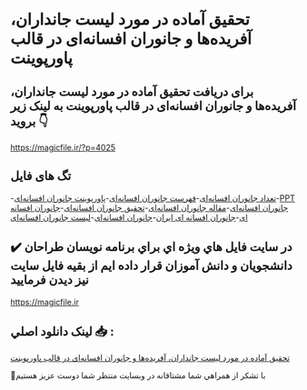 # تحقیق آماده در مورد لیست جانداران، آفریده‌ها و جانوران افسانه‌ای در قالب پاورپوینت

## برای دریافت تحقیق آماده در مورد لیست جانداران، آفریده‌ها و جانوران افسانه‌ای در قالب پاورپوینت به لینک زیر بروید 👇

https://magicfile.ir/?p=4025

## تگ های فایل

-[تعداد جانوران افسانه‌ای](https://magicfile.ir/product/%d8%aa%d8%ad%d9%82%db%8c%d9%82-%d9%84%db%8c%d8%b3%d8%aa-%d8%ac%d8%a7%d9%86%d8%af%d8%a7%d8%b1%d8%a7%d9%86-%d8%a2%d9%81%d8%b1%db%8c%d8%af%d9%87%d9%87%d8%a7-%d8%ac%d8%a7%d9%86%d9%88%d8%b1%d8%a7%d9%86-%d8%a7%d9%81%d8%b3%d8%a7%d9%86%d9%87%d8%a7%db%8c-%d9%be%d8%a7%d9%88%d8%b1%d9%be%d9%88%db%8c%d9%86%d8%aa/)-[فهرست جانوران افسانه‌ای](https://magicfile.ir/product/%d8%aa%d8%ad%d9%82%db%8c%d9%82-%d9%84%db%8c%d8%b3%d8%aa-%d8%ac%d8%a7%d9%86%d8%af%d8%a7%d8%b1%d8%a7%d9%86-%d8%a2%d9%81%d8%b1%db%8c%d8%af%d9%87%d9%87%d8%a7-%d8%ac%d8%a7%d9%86%d9%88%d8%b1%d8%a7%d9%86-%d8%a7%d9%81%d8%b3%d8%a7%d9%86%d9%87%d8%a7%db%8c-%d9%be%d8%a7%d9%88%d8%b1%d9%be%d9%88%db%8c%d9%86%d8%aa/)-[پاورپوینت جانوران افسانه‌ای](https://magicfile.ir/product/%d8%aa%d8%ad%d9%82%db%8c%d9%82-%d9%84%db%8c%d8%b3%d8%aa-%d8%ac%d8%a7%d9%86%d8%af%d8%a7%d8%b1%d8%a7%d9%86-%d8%a2%d9%81%d8%b1%db%8c%d8%af%d9%87%d9%87%d8%a7-%d8%ac%d8%a7%d9%86%d9%88%d8%b1%d8%a7%d9%86-%d8%a7%d9%81%d8%b3%d8%a7%d9%86%d9%87%d8%a7%db%8c-%d9%be%d8%a7%d9%88%d8%b1%d9%be%d9%88%db%8c%d9%86%d8%aa/)-[PPT جانوران افسانه‌ای](https://magicfile.ir/product/%d8%aa%d8%ad%d9%82%db%8c%d9%82-%d9%84%db%8c%d8%b3%d8%aa-%d8%ac%d8%a7%d9%86%d8%af%d8%a7%d8%b1%d8%a7%d9%86-%d8%a2%d9%81%d8%b1%db%8c%d8%af%d9%87%d9%87%d8%a7-%d8%ac%d8%a7%d9%86%d9%88%d8%b1%d8%a7%d9%86-%d8%a7%d9%81%d8%b3%d8%a7%d9%86%d9%87%d8%a7%db%8c-%d9%be%d8%a7%d9%88%d8%b1%d9%be%d9%88%db%8c%d9%86%d8%aa/)-[مقاله جانوران افسانه‌ای](https://magicfile.ir/product/%d8%aa%d8%ad%d9%82%db%8c%d9%82-%d9%84%db%8c%d8%b3%d8%aa-%d8%ac%d8%a7%d9%86%d8%af%d8%a7%d8%b1%d8%a7%d9%86-%d8%a2%d9%81%d8%b1%db%8c%d8%af%d9%87%d9%87%d8%a7-%d8%ac%d8%a7%d9%86%d9%88%d8%b1%d8%a7%d9%86-%d8%a7%d9%81%d8%b3%d8%a7%d9%86%d9%87%d8%a7%db%8c-%d9%be%d8%a7%d9%88%d8%b1%d9%be%d9%88%db%8c%d9%86%d8%aa/)-[تحقیق جانوران افسانه‌ای](https://magicfile.ir/product/%d8%aa%d8%ad%d9%82%db%8c%d9%82-%d9%84%db%8c%d8%b3%d8%aa-%d8%ac%d8%a7%d9%86%d8%af%d8%a7%d8%b1%d8%a7%d9%86-%d8%a2%d9%81%d8%b1%db%8c%d8%af%d9%87%d9%87%d8%a7-%d8%ac%d8%a7%d9%86%d9%88%d8%b1%d8%a7%d9%86-%d8%a7%d9%81%d8%b3%d8%a7%d9%86%d9%87%d8%a7%db%8c-%d9%be%d8%a7%d9%88%d8%b1%d9%be%d9%88%db%8c%d9%86%d8%aa/)-[جانوران افسانه ای](https://magicfile.ir/product/%d8%aa%d8%ad%d9%82%db%8c%d9%82-%d9%84%db%8c%d8%b3%d8%aa-%d8%ac%d8%a7%d9%86%d8%af%d8%a7%d8%b1%d8%a7%d9%86-%d8%a2%d9%81%d8%b1%db%8c%d8%af%d9%87%d9%87%d8%a7-%d8%ac%d8%a7%d9%86%d9%88%d8%b1%d8%a7%d9%86-%d8%a7%d9%81%d8%b3%d8%a7%d9%86%d9%87%d8%a7%db%8c-%d9%be%d8%a7%d9%88%d8%b1%d9%be%d9%88%db%8c%d9%86%d8%aa/)-[جانوران افسانه ای ایران](https://magicfile.ir/product/%d8%aa%d8%ad%d9%82%db%8c%d9%82-%d9%84%db%8c%d8%b3%d8%aa-%d8%ac%d8%a7%d9%86%d8%af%d8%a7%d8%b1%d8%a7%d9%86-%d8%a2%d9%81%d8%b1%db%8c%d8%af%d9%87%d9%87%d8%a7-%d8%ac%d8%a7%d9%86%d9%88%d8%b1%d8%a7%d9%86-%d8%a7%d9%81%d8%b3%d8%a7%d9%86%d9%87%d8%a7%db%8c-%d9%be%d8%a7%d9%88%d8%b1%d9%be%d9%88%db%8c%d9%86%d8%aa/)-[جانوران افسانه‌ای](https://magicfile.ir/product/%d8%aa%d8%ad%d9%82%db%8c%d9%82-%d9%84%db%8c%d8%b3%d8%aa-%d8%ac%d8%a7%d9%86%d8%af%d8%a7%d8%b1%d8%a7%d9%86-%d8%a2%d9%81%d8%b1%db%8c%d8%af%d9%87%d9%87%d8%a7-%d8%ac%d8%a7%d9%86%d9%88%d8%b1%d8%a7%d9%86-%d8%a7%d9%81%d8%b3%d8%a7%d9%86%d9%87%d8%a7%db%8c-%d9%be%d8%a7%d9%88%d8%b1%d9%be%d9%88%db%8c%d9%86%d8%aa/)-[لیست جانوران افسانه‌ای](https://magicfile.ir/product/%d8%aa%d8%ad%d9%82%db%8c%d9%82-%d9%84%db%8c%d8%b3%d8%aa-%d8%ac%d8%a7%d9%86%d8%af%d8%a7%d8%b1%d8%a7%d9%86-%d8%a2%d9%81%d8%b1%db%8c%d8%af%d9%87%d9%87%d8%a7-%d8%ac%d8%a7%d9%86%d9%88%d8%b1%d8%a7%d9%86-%d8%a7%d9%81%d8%b3%d8%a7%d9%86%d9%87%d8%a7%db%8c-%d9%be%d8%a7%d9%88%d8%b1%d9%be%d9%88%db%8c%d9%86%d8%aa/)

## ✔️ در سايت فايل هاي ويژه اي براي برنامه نويسان طراحان دانشجويان و دانش آموزان قرار داده ايم از بقيه فايل سايت نيز ديدن فرماييد

https://magicfile.ir


## لينک دانلود اصلي 📥 :

[تحقیق آماده در مورد لیست جانداران، آفریده‌ها و جانوران افسانه‌ای در قالب پاورپوینت](https://magicfile.ir/product/%d8%aa%d8%ad%d9%82%db%8c%d9%82-%d9%84%db%8c%d8%b3%d8%aa-%d8%ac%d8%a7%d9%86%d8%af%d8%a7%d8%b1%d8%a7%d9%86-%d8%a2%d9%81%d8%b1%db%8c%d8%af%d9%87%d9%87%d8%a7-%d8%ac%d8%a7%d9%86%d9%88%d8%b1%d8%a7%d9%86-%d8%a7%d9%81%d8%b3%d8%a7%d9%86%d9%87%d8%a7%db%8c-%d9%be%d8%a7%d9%88%d8%b1%d9%be%d9%88%db%8c%d9%86%d8%aa/) 


🙏با تشکر از همراهي شما مشتاقانه در وبسایت منتظر شما دوست عزیز هستیم

